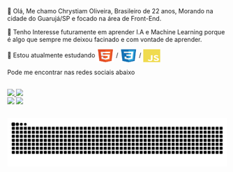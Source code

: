   ##
  👋 Olá, Me chamo Chrystiam Oliveira, Brasileiro de 22 anos, Morando na cidade do Guarujá/SP e focado na área de Front-End.
        
  👀 Tenho Interesse futuramente em aprender I.A e Machine Learning porque é algo que sempre me deixou facinado e com vontade de aprender.

  🌱 Estou atualmente estudando <img align="center" alt="ice-HTML" height="30" width="40"  src="https://raw.githubusercontent.com/devicons/devicon/master/icons/html5/html5-original.svg"> / <img align="center" alt="ice-CSS" height="30" width="40"            src="https://raw.githubusercontent.com/devicons/devicon/master/icons/css3/css3-original.svg"> / <img align="center" alt="ice-Js" height="30" width="40"  src="https://raw.githubusercontent.com/devicons/devicon/master/icons/javascript/javascript-plain.svg">

  Pode me encontrar nas redes sociais abaixo
  ##
<div>
 <a href="https://github.com/iceezin">
  <img height="170em" src="https://github-readme-stats.vercel.app/api?username=iceezin&show_icons=true&theme=dracula&include_all_commits=true&count_private=true"/>
  <img height="170em" src="https://github-readme-stats.vercel.app/api/top-langs/?username=iceezin&layout=compact&langs_count=16&theme=dracula"/>
<div>
  
<div> 
  <a href="https://instagram.com/chrystiam_" target="_blank"><img src="https://img.shields.io/badge/-Instagram-%23E4405F?style=for-the-badge&logo=instagram&logoColor=white" target="_blank"></a>
  <a href = "mailto: chrystiamoliveira@gmail.com"><img src="https://img.shields.io/badge/-Gmail-%23333?style=for-the-badge&logo=gmail&logoColor=white" target="_blank"></a>
  
##
  
  ![Snake animation](https://github.com/iceezin/iceezin/blob/output/github-contribution-grid-snake.svg)
</div>  
